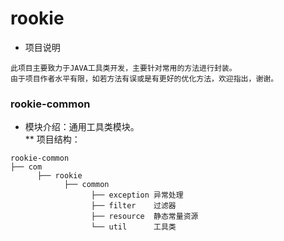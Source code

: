 # rookie  
* 项目说明  
```
此项目主要致力于JAVA工具类开发，主要针对常用的方法进行封装。  
由于项目作者水平有限，如若方法有误或是有更好的优化方法，欢迎指出，谢谢。
```
### rookie-common  
* 模块介绍：通用工具类模块。  
** 项目结构：
```
rookie-common
├── com
      ├── rookie
            ├── common
                  ├── exception 异常处理
                  ├── filter    过滤器
                  ├── resource  静态常量资源  
                  └── util      工具类
```